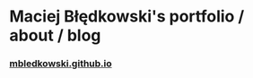 # Maciej Błędkowski's portfolio / about / blog
### [mbledkowski.github.io](https://mbledkowski.github.io)
